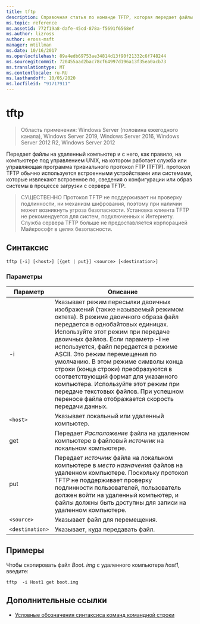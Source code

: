 ```yaml
---
title: tftp
description: Справочная статья по команде TFTP, которая передает файлы на удаленный компьютер и с удаленного компьютера.
ms.topic: reference
ms.assetid: 772f19a8-dafe-45cd-878a-f5691f6568ef
ms.author: lizross
author: eross-msft
manager: mtillman
ms.date: 10/16/2017
ms.openlocfilehash: 89a4edb69753ae34814d13f90f21332c6f748244
ms.sourcegitcommit: 720455aad2bac78cf64997d196a13f35ea0acb73
ms.translationtype: MT
ms.contentlocale: ru-RU
ms.lasthandoff: 10/05/2020
ms.locfileid: "91717911"
---
```

# <a name="tftp"></a>tftp

> Область применения: Windows Server (половина ежегодного канала), Windows Server 2019, Windows Server 2016, Windows Server 2012 R2, Windows Server 2012

Передает файлы на удаленный компьютер и с него, как правило, на компьютере под управлением UNIX, на котором работает служба или управляющая программа тривиального протокол FTP (TFTP). протокол TFTP обычно используется встроенными устройствами или системами, которые извлекают встроенное по, сведения о конфигурации или образ системы в процессе загрузки с сервера TFTP.

> СУЩЕСТВЕННО Протокол TFTP не поддерживает ни проверку подлинности, ни механизм шифрования, поэтому при наличии может возникнуть угроза безопасности. Установка клиента TFTP не рекомендуется для систем, подключенных к Интернету. Служба сервера TFTP больше не предоставляется корпорацией Майкрософт в целях безопасности.

## <a name="syntax"></a>Синтаксис

```
tftp [-i] [<host>] [{get | put}] <source> [<destination>]
```

### <a name="parameters"></a>Параметры

| Параметр | Описание |
|--|--|
| -i | Указывает режим пересылки двоичных изображений (также называемый режимом октета). В режиме двоичного образа файл передается в однобайтовых единицах. Используйте этот режим при передаче двоичных файлов. Если параметр **-i** не используется, файл передается в режиме ASCII. Это режим перемещения по умолчанию. В этом режиме символы конца строки (конца строки) преобразуются в соответствующий формат для указанного компьютера. Используйте этот режим при передаче текстовых файлов. При успешном переносе файла отображается скорость передачи данных. |
| `<host>` | Указывает локальный или удаленный компьютер. |
| get | Передает *Расположение* файла на удаленном компьютере в файловый *источник* на локальном компьютере. |
| put | Передает *источник* файла на локальном компьютере в *место назначения* файлов на удаленном компьютере. Поскольку протокол TFTP не поддерживает проверку подлинности пользователей, пользователь должен войти на удаленный компьютер, и файлы должны быть доступны для записи на удаленном компьютере. |
| `<source>` | Указывает файл для перемещения. |
| `<destination>` | Указывает, куда передавать файл. |

## <a name="examples"></a>Примеры

Чтобы скопировать файл *Boot. img* с удаленного компьютера *host1*, введите:

```
tftp  -i Host1 get boot.img
```

## <a name="additional-references"></a>Дополнительные ссылки

- [Условные обозначения синтаксиса команд командной строки](command-line-syntax-key.md)
